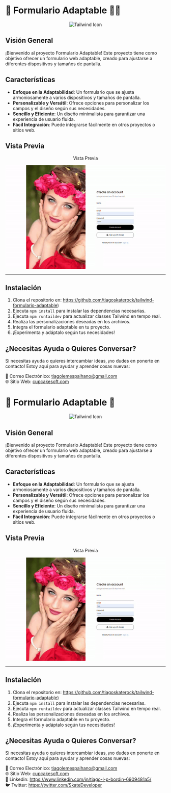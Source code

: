 # 🌟 Formulario Adaptable 🌈🚀

<p align="center">
  <img src="https://skillicons.dev/icons?i=tailwind" alt="Tailwind Icon" />
</p>

## Visión General

¡Bienvenido al proyecto Formulario Adaptable! Este proyecto tiene como objetivo ofrecer un formulario web adaptable, creado para ajustarse a diferentes dispositivos y tamaños de pantalla.

## Características

- **Enfoque en la Adaptabilidad**: Un formulario que se ajusta armoniosamente a varios dispositivos y tamaños de pantalla.
- **Personalizable y Versátil**: Ofrece opciones para personalizar los campos y el diseño según sus necesidades.
- **Sencillo y Eficiente**: Un diseño minimalista para garantizar una experiencia de usuario fluida.
- **Fácil Integración**: Puede integrarse fácilmente en otros proyectos o sitios web.

## Vista Previa

<p align="center">Vista Previa</p>
<p align="center"><img src="1.gif" alt="Vista Previa" /></p>
<hr>

## Instalación

1. Clona el repositorio en: https://github.com/tiagoskaterock/tailwind-formulario-adaptable)
2. Ejecuta `npm install` para instalar las dependencias necesarias.
2. Ejecuta `npm runtaildev` para actualizar classes Tailwind en tempo real.
3. Realiza las personalizaciones deseadas en los archivos.
4. Integra el formulario adaptable en tu proyecto.
5. ¡Experimenta y adáptalo según tus necesidades!

## ¿Necesitas Ayuda o Quieres Conversar?

Si necesitas ayuda o quieres intercambiar ideas, ¡no dudes en ponerte en contacto! Estoy aquí para ayudar y aprender cosas nuevas:

📧 Correo Electrónico: tiagolemespalhano@gmail.com <br>
🌐 Sitio Web: [cupcakesoft.com](https://cupcakesoft.com)
# 🌟 Formulario Adaptable 🌈

<p align="center">
  <img src="https://skillicons.dev/icons?i=tailwind" alt="Tailwind Icon" />
</p>

## Visión General

¡Bienvenido al proyecto Formulario Adaptable! Este proyecto tiene como objetivo ofrecer un formulario web adaptable, creado para ajustarse a diferentes dispositivos y tamaños de pantalla.

## Características

- **Enfoque en la Adaptabilidad**: Un formulario que se ajusta armoniosamente a varios dispositivos y tamaños de pantalla.
- **Personalizable y Versátil**: Ofrece opciones para personalizar los campos y el diseño según sus necesidades.
- **Sencillo y Eficiente**: Un diseño minimalista para garantizar una experiencia de usuario fluida.
- **Fácil Integración**: Puede integrarse fácilmente en otros proyectos o sitios web.

## Vista Previa

<p align="center">Vista Previa</p>
<p align="center"><img src="1.gif" alt="Vista Previa" /></p>
<hr>

## Instalación

1. Clona el repositorio en: https://github.com/tiagoskaterock/tailwind-formulario-adaptable)
2. Ejecuta `npm install` para instalar las dependencias necesarias.
2. Ejecuta `npm runtaildev` para actualizar classes Tailwind en tempo real.
3. Realiza las personalizaciones deseadas en los archivos.
4. Integra el formulario adaptable en tu proyecto.
5. ¡Experimenta y adáptalo según tus necesidades!

## ¿Necesitas Ayuda o Quieres Conversar?

Si necesitas ayuda o quieres intercambiar ideas, ¡no dudes en ponerte en contacto! Estoy aquí para ayudar y aprender cosas nuevas:

📧 Correo Electrónico: tiagolemespalhano@gmail.com <br>
🌐 Sitio Web: [cupcakesoft.com](https://cupcakesoft.com)<br>
🔗 Linkedin: https://www.linkedin.com/in/tiago-l-p-bordin-6909481a5/ <br>
🐦 Twitter: https://twitter.com/SkateDeveloper
